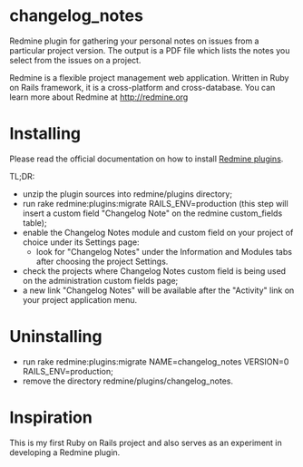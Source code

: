 changelog_notes
===============

Redmine plugin for gathering your personal notes on issues from a particular project version. The output is a PDF file which lists the notes you select from the issues on a project.

Redmine is a flexible project management web application. Written in Ruby on Rails framework, it is a cross-platform and cross-database.
You can learn more about Redmine at http://redmine.org

Installing
==========

Please read the official documentation on how to install [Redmine plugins](http://www.redmine.org/projects/redmine/wiki/Plugins "Redmine plugins").

TL;DR:

- unzip the plugin sources into redmine/plugins directory;
- run rake redmine:plugins:migrate RAILS_ENV=production (this step will insert a custom field "Changelog Note" on the redmine custom_fields table);
- enable the Changelog Notes module and custom field on your project of choice under its Settings page:
  - look for "Changelog Notes" under the Information and Modules tabs after choosing the project Settings.
- check the projects where Changelog Notes custom field is being used on the administration custom fields page;
- a new link "Changelog Notes" will be available after the "Activity" link on your project application menu.

Uninstalling
============

- run rake redmine:plugins:migrate NAME=changelog_notes VERSION=0 RAILS_ENV=production;
- remove the directory redmine/plugins/changelog_notes.

Inspiration
===========
This is my first Ruby on Rails project and also serves as an experiment in developing a Redmine plugin.
